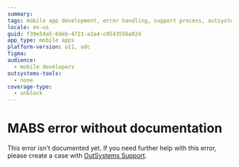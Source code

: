 ```yaml
---
summary:
tags: mobile app development, error handling, support process, outsystems platform, technical issues
locale: en-us
guid: f39e54a5-6deb-4721-a3a4-c054355ba82d
app_type: mobile apps
platform-version: o11, odc
figma:
audience:
  - mobile developers
outsystems-tools:
  - none
coverage-type:
  - unblock
---
```


# MABS error without documentation

This error isn't documented yet.
If you need further help with this error, please create a case with [OutSystems Support](https://success.outsystems.com/Support).
